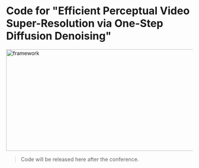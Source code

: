 # Code for "Efficient Perceptual Video Super-Resolution via One-Step Diffusion Denoising"
<img width="928" height="275" alt="framework" src="https://github.com/user-attachments/assets/ad225391-0cde-4d51-9d46-e95aa9472c5f" />


> Code will be released here after the conference.
